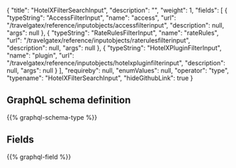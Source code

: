 {
  "title": "HotelXFilterSearchInput",
  "description": "",
  "weight": 1,
  "fields": [
    {
      "typeString": "AccessFilterInput",
      "name": "access",
      "url": "/travelgatex/reference/inputobjects/accessfilterinput",
      "description": null,
      "args": null
    },
    {
      "typeString": "RateRulesFilterInput",
      "name": "rateRules",
      "url": "/travelgatex/reference/inputobjects/raterulesfilterinput",
      "description": null,
      "args": null
    },
    {
      "typeString": "HotelXPluginFilterInput",
      "name": "plugin",
      "url": "/travelgatex/reference/inputobjects/hotelxpluginfilterinput",
      "description": null,
      "args": null
    }
  ],
  "requireby": null,
  "enumValues": null,
  "operator": "type",
  "typename": "HotelXFilterSearchInput",
  "hideGithubLink": true
}
## GraphQL schema definition

{{% graphql-schema-type %}}

## Fields

{{% graphql-field %}}
